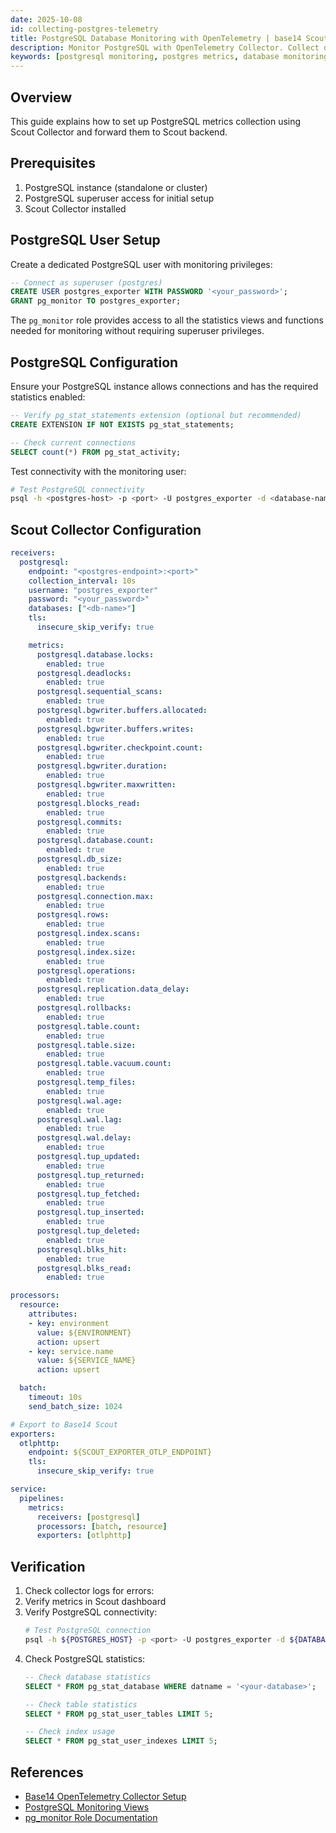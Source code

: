 ```yaml
---
date: 2025-10-08
id: collecting-postgres-telemetry
title: PostgreSQL Database Monitoring with OpenTelemetry | base14 Scout
description: Monitor PostgreSQL with OpenTelemetry Collector. Collect database metrics, query performance, connections, and stats using Scout.
keywords: [postgresql monitoring, postgres metrics, database monitoring, opentelemetry postgresql, postgres observability]
---
```


## Overview

This guide explains how to set up PostgreSQL metrics collection using Scout
Collector and forward them to Scout backend.

## Prerequisites

1. PostgreSQL instance (standalone or cluster)
2. PostgreSQL superuser access for initial setup
3. Scout Collector installed

## PostgreSQL User Setup

Create a dedicated PostgreSQL user with monitoring privileges:

```sql
-- Connect as superuser (postgres)
CREATE USER postgres_exporter WITH PASSWORD '<your_password>';
GRANT pg_monitor TO postgres_exporter;
```

The `pg_monitor` role provides access to all the statistics views and functions needed for monitoring without requiring superuser privileges.

## PostgreSQL Configuration

Ensure your PostgreSQL instance allows connections and has the required statistics enabled:

```sql
-- Verify pg_stat_statements extension (optional but recommended)
CREATE EXTENSION IF NOT EXISTS pg_stat_statements;

-- Check current connections
SELECT count(*) FROM pg_stat_activity;
```

Test connectivity with the monitoring user:
```bash
# Test PostgreSQL connectivity
psql -h <postgres-host> -p <port> -U postgres_exporter -d <database-name> -c "SELECT version();"
```

## Scout Collector Configuration

```yaml
receivers:
  postgresql:
    endpoint: "<postgres-endpoint>:<port>"
    collection_interval: 10s
    username: "postgres_exporter"
    password: "<your_password>"
    databases: ["<db-name>"]
    tls:
      insecure_skip_verify: true

    metrics:
      postgresql.database.locks:
        enabled: true
      postgresql.deadlocks:
        enabled: true
      postgresql.sequential_scans:
        enabled: true
      postgresql.bgwriter.buffers.allocated:
        enabled: true
      postgresql.bgwriter.buffers.writes:
        enabled: true
      postgresql.bgwriter.checkpoint.count:
        enabled: true
      postgresql.bgwriter.duration:
        enabled: true
      postgresql.bgwriter.maxwritten:
        enabled: true
      postgresql.blocks_read:
        enabled: true
      postgresql.commits:
        enabled: true
      postgresql.database.count:
        enabled: true
      postgresql.db_size:
        enabled: true
      postgresql.backends:
        enabled: true
      postgresql.connection.max:
        enabled: true
      postgresql.rows:
        enabled: true
      postgresql.index.scans:
        enabled: true
      postgresql.index.size:
        enabled: true
      postgresql.operations:
        enabled: true
      postgresql.replication.data_delay:
        enabled: true
      postgresql.rollbacks:
        enabled: true
      postgresql.table.count:
        enabled: true
      postgresql.table.size:
        enabled: true
      postgresql.table.vacuum.count:
        enabled: true
      postgresql.temp_files:
        enabled: true
      postgresql.wal.age:
        enabled: true
      postgresql.wal.lag:
        enabled: true
      postgresql.wal.delay:
        enabled: true
      postgresql.tup_updated:
        enabled: true
      postgresql.tup_returned:
        enabled: true
      postgresql.tup_fetched:
        enabled: true
      postgresql.tup_inserted:
        enabled: true
      postgresql.tup_deleted:
        enabled: true
      postgresql.blks_hit:
        enabled: true
      postgresql.blks_read:
        enabled: true

processors:
  resource:
    attributes:
    - key: environment
      value: ${ENVIRONMENT}
      action: upsert
    - key: service.name
      value: ${SERVICE_NAME}
      action: upsert

  batch:
    timeout: 10s
    send_batch_size: 1024

# Export to Base14 Scout
exporters:
  otlphttp:
    endpoint: ${SCOUT_EXPORTER_OTLP_ENDPOINT}
    tls:
      insecure_skip_verify: true

service:
  pipelines:
    metrics:
      receivers: [postgresql]
      processors: [batch, resource]
      exporters: [otlphttp]
```

## Verification

1. Check collector logs for errors:
2. Verify metrics in Scout dashboard
3. Verify PostgreSQL connectivity:
   ```bash
   # Test PostgreSQL connection
   psql -h ${POSTGRES_HOST} -p <port> -U postgres_exporter -d ${DATABASE_NAME} -c "SELECT version();"
   ```
4. Check PostgreSQL statistics:
   ```sql
   -- Check database statistics
   SELECT * FROM pg_stat_database WHERE datname = '<your-database>';

   -- Check table statistics
   SELECT * FROM pg_stat_user_tables LIMIT 5;

   -- Check index usage
   SELECT * FROM pg_stat_user_indexes LIMIT 5;
   ```

## References

- [Base14 OpenTelemetry Collector Setup](
  https://docs.base14.io/instrument/collector-setup/otel-collector-config)
- [PostgreSQL Monitoring Views](https://www.postgresql.org/docs/current/monitoring-stats.html)
- [pg_monitor Role Documentation](https://www.postgresql.org/docs/current/default-roles.html)